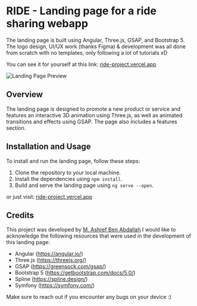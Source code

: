 # RIDE - Landing page for a ride sharing webapp

The landing page is built using Angular, Three.js, GSAP, and Bootstrap 5.
The logo design, UI/UX work (thanks Figma) & development was all done from scratch with no templates, only following a lot of tutorials xD  

You can see it for yourself at this link:
[ride-project.vercel.app](https://ride-project.vercel.app/)

![Landing Page Preview](https://i.ibb.co/GsSDcnS/og.jpg)

## Overview

The landing page is designed to promote a new product or service and features an interactive 3D animation using Three.js, as well as animated transitions and effects using GSAP. The page also includes a features section.

## Installation and Usage

To install and run the landing page, follow these steps:

1. Clone the repository to your local machine.
2. Install the dependencies using `npm install`.
3. Build and serve the landing page using `ng serve --open`.

or just visit: [ride-project.vercel.app](https://ride-project.vercel.app/)


## Credits

This project was developed by [M. Ashref Ben Abdallah](https://www.linkedin.com/in/mohamedashrefbna/)
I would like to acknowledge the following resources that were used in the development of this landing page:

- Angular (https://angular.io/)
- Three.js (https://threejs.org/)
- GSAP (https://greensock.com/gsap/)
- Bootstrap 5 (https://getbootstrap.com/docs/5.0/)
- Spline (https://spline.design/)
- Symfony (https://symfony.com/)


Make sure to reach out if you encounter any bugs on your device :)
